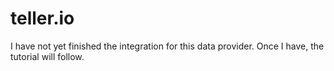 # teller.io

I have not yet finished the integration for this data provider. Once I have, the tutorial will follow.